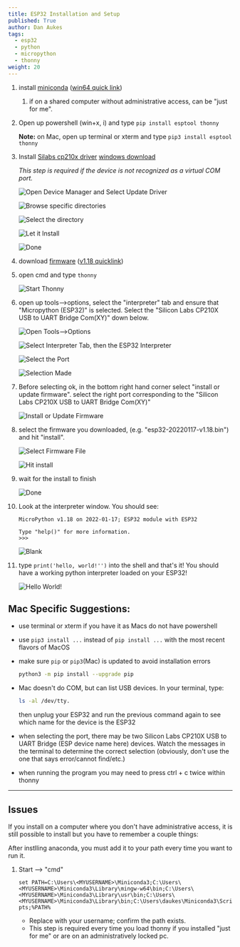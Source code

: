 ```yaml
---
title: ESP32 Installation and Setup
published: True
author: Dan Aukes
tags:
  - esp32
  - python
  - micropython
  - thonny
weight: 20
---
```


1. install [miniconda](https://docs.conda.io/en/latest/miniconda.html) ([win64 quick link](https://repo.anaconda.com/miniconda/Miniconda3-latest-Windows-x86_64.exe))
    1. if on a shared computer without administrative access, can be "just for me".
1. Open up powershell (win+x, i) and type ```pip install esptool thonny```

    **Note:** on Mac, open up terminal or xterm and type ```pip3 install esptool thonny```

1. Install [Silabs cp210x driver](https://www.silabs.com/developers/usb-to-uart-bridge-vcp-drivers) [windows download](https://www.silabs.com/documents/public/software/CP210x_Universal_Windows_Driver.zip)

    _This step is required if the device is not recognized as a virtual COM port._
    
    ![Open Device Manager and Select Update Driver](00.png)

    ![Browse specific directories](01.png)

    ![Select the directory](02.png)

    ![Let it Install](04.png)

    ![Done](05.png)

1. download [firmware](https://micropython.org/download/esp32/) ([v1.18 quicklink](https://micropython.org/resources/firmware/esp32-20220117-v1.18.bin))

1. open cmd and type ```thonny```

    ![Start Thonny](10.png)
    
1. open up tools-->options, select the "interpreter" tab and ensure that "Micropython (ESP32)" is selected.  Select the "Silicon Labs CP210X USB to UART Bridge Com(XY)" down below.

    ![Open Tools-->Options](20.png)
    
    ![Select Interpreter Tab, then the ESP32 Interpreter](30.png)
    
    ![Select the Port](40.png)
    
    ![Selection Made](50.png)

1. Before selecting ok, in the bottom right hand corner select "install or update firmware".  select the right port corresponding to the "Silicon Labs CP210X USB to UART Bridge Com(XY)"

    ![Install or Update Firmware](60.png)

1. select the firmware you downloaded, (e.g. "esp32-20220117-v1.18.bin") and hit "install".

    ![Select Firmware File](70.png)
    
    ![Hit install](80.png)

1. wait for the install to finish

    ![Done](90.png)

1. Look at the interpreter window.  You should see:

    ```
    MicroPython v1.18 on 2022-01-17; ESP32 module with ESP32
    
    Type "help()" for more information.
    >>> 
    ```

    ![Blank](100.png)
    
    
1. type ```print('hello, world!'')``` into the shell and that's it!  You should have a working python interpreter loaded on your ESP32!
    
    ![Hello World!](101.png)
    

## Mac Specific Suggestions:

* use terminal or xterm if you have it as Macs do not have powershell
* use ```pip3 install ...``` instead of ```pip install ...``` with the most recent flavors of MacOS
* make sure ```pip``` or ```pip3```(Mac) is updated to avoid installation errors

    ```bash
    python3 -m pip install --upgrade pip
    ```

* Mac doesn't do COM, but can list USB devices.  In your terminal, type:

    ```bash
    ls -al /dev/tty.
    ```
    
    then unplug your ESP32 and run the previous command again to see which name for the device is the ESP32
    
* when selecting the port, there may be two Silicon Labs CP210X USB to UART Bridge (ESP device name here) devices.  Watch the messages in the terminal to determine the correct selection (obviously, don't use the one that says error/cannot find/etc.)
* when running the program you may need to press ctrl + c twice within thonny

----

## Issues

If you install on a computer where you don't have administrative access, it is still possible to install  but you have to remember a couple things:

After instlling anaconda, you must add it to your path every time you want to run it.  

1. Start --> "cmd"
 
    ```set PATH=C:\Users\<MYUSERNAME>\Miniconda3;C:\Users\<MYUSERNAME>\Miniconda3\Library\mingw-w64\bin;C:\Users\<MYUSERNAME>\Miniconda3\Library\usr\bin;C:\Users\<MYUSERNAME>\Miniconda3\Library\bin;C:\Users\daukes\Miniconda3\Scripts;%PATH%```
    
    * Replace <MYUSERNAME> with your username; confirm the path exists.
    * This step is required every time you load thonny if you installed "just for me" or are on an administratively locked pc.
    

